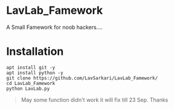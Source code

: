 # LavLab_Famework
A Small Famework for noob hackers....
# Installation
```
apt install git -y
apt install python -y
git clone https://github.com/LavSarkari/LavLab_Famework/
cd LavLab_Famework
python LavLab.py
```
>May some function didn't work it will fix till 23 Sep.
>Thanks

